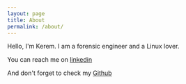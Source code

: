 ```yaml
---
layout: page
title: About
permalink: /about/
---
```


Hello, I'm Kerem.
I am a forensic engineer and a Linux lover. 

You can reach me on [linkedin](https://www.linkedin.com/in/kerem-g%C3%BCl-4a08591b9/)

And don't forget to check my [Github](https://github.com/3xg3lin)
